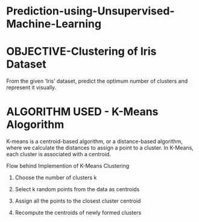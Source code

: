 # Prediction-using-Unsupervised-Machine-Learning

# OBJECTIVE-Clustering of Iris Dataset

From the given ‘Iris’ dataset, predict the optimum number of clusters and represent it visually.

# ALGORITHM USED - K-Means Alogorithm

K-means is a centroid-based algorithm, or a distance-based algorithm, where we calculate the distances to assign a point to a cluster. In K-Means, each cluster is associated with a centroid.

Flow behind Implemention of K-Means Clustering

1. Choose the number of clusters k

2. Select k random points from the data as centroids

3. Assign all the points to the closest cluster centroid

4. Recompute the centroids of newly formed clusters

